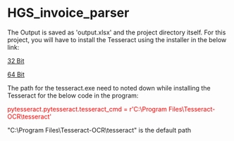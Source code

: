 # HGS_invoice_parser

The Output is saved as 'output.xlsx' and the project directory itself. For this project, you will have to install the Tesseract using the installer in the below link:

<a href="https://digi.bib.uni-mannheim.de/tesseract/tesseract-ocr-w32-setup-v5.1.0.20220510.exe" target="_blank">32 Bit</a>

<a href="https://digi.bib.uni-mannheim.de/tesseract/tesseract-ocr-w64-setup-v5.1.0.20220510.exe" target="_blank">64 Bit</a>

The path for the tesseract.exe need to noted down while installing the Tesseract for the below code in the program:

<p style="color:red;">pytesseract.pytesseract.tesseract_cmd = r'C:\Program Files\Tesseract-OCR\tesseract'</p>

"C:\Program Files\Tesseract-OCR\tesseract" is the default path

